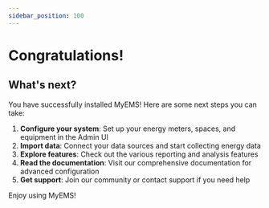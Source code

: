 ```yaml
---
sidebar_position: 100
---
```


# Congratulations!

## What's next?

You have successfully installed MyEMS! Here are some next steps you can take:

1. **Configure your system**: Set up your energy meters, spaces, and equipment in the Admin UI
2. **Import data**: Connect your data sources and start collecting energy data
3. **Explore features**: Check out the various reporting and analysis features
4. **Read the documentation**: Visit our comprehensive documentation for advanced configuration
5. **Get support**: Join our community or contact support if you need help

Enjoy using MyEMS!

